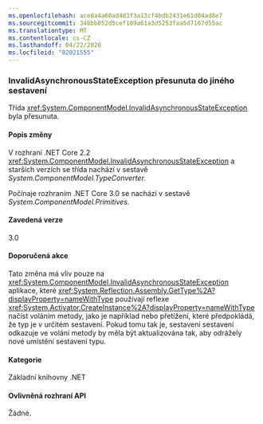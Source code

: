 ```yaml
---
ms.openlocfilehash: ace0a4a60ad4d3f3a13cf4bdb2431e61d04ad8e7
ms.sourcegitcommit: 348bb052d5cef109a61a3d5253faa5d7167d55ac
ms.translationtype: MT
ms.contentlocale: cs-CZ
ms.lasthandoff: 04/22/2020
ms.locfileid: "82021555"
---
```

### <a name="invalidasynchronousstateexception-moved-to-another-assembly"></a>InvalidAsynchronousStateException přesunuta do jiného sestavení

Třída <xref:System.ComponentModel.InvalidAsynchronousStateException> byla přesunuta.

#### <a name="change-description"></a>Popis změny

V rozhraní .NET Core 2.2 <xref:System.ComponentModel.InvalidAsynchronousStateException> a starších verzích se třída nachází v sestavě *System.ComponentModel.TypeConverter.*

Počínaje rozhraním .NET Core 3.0 se nachází v sestavě *System.ComponentModel.Primitives.*

#### <a name="version-introduced"></a>Zavedená verze

3.0

#### <a name="recommended-action"></a>Doporučená akce

Tato změna má vliv pouze na <xref:System.ComponentModel.InvalidAsynchronousStateException> aplikace, které <xref:System.Reflection.Assembly.GetType%2A?displayProperty=nameWithType> používají reflexe <xref:System.Activator.CreateInstance%2A?displayProperty=nameWithType> načíst voláním metody, jako je například nebo přetížení, které předpokládá, že typ je v určitém sestavení. Pokud tomu tak je, sestavení sestavení odkazuje ve volání metody by měla být aktualizována tak, aby odrážely nové umístění sestavení typu.

#### <a name="category"></a>Kategorie

Základní knihovny .NET

#### <a name="affected-apis"></a>Ovlivněná rozhraní API

Žádné.

<!--

### Affected APIs

- Not detectable via API analysis

-->
